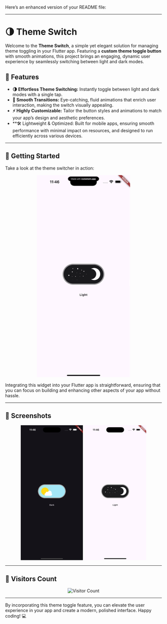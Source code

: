 Here’s an enhanced version of your README file:

---

# 🌗 Theme Switch

Welcome to the **Theme Switch**, a simple yet elegant solution for managing theme toggling in your Flutter app. Featuring a **custom theme toggle button** with smooth animations, this project brings an engaging, dynamic user experience by seamlessly switching between light and dark modes.

## 🎨 Features

- **🌗 Effortless Theme Switching:** Instantly toggle between light and dark modes with a single tap.
- **💫 Smooth Transitions:** Eye-catching, fluid animations that enrich user interaction, making the switch visually appealing.
- **⚡ Highly Customizable:** Tailor the button styles and animations to match your app’s design and aesthetic preferences.
- **🛠️ Lightweight & Optimized: Built for mobile apps, ensuring smooth performance with minimal impact on resources, and designed to run efficiently across various devices.

---

## 🚀 Getting Started

Take a look at the theme switcher in action:

<p align="center">
  <img src="https://github.com/Ibrahim12699/theme_switch/blob/master/screen_shots/theme.gif" alt="Custom Swiper Animation" width="300"/>
</p>

Integrating this widget into your Flutter app is straightforward, ensuring that you can focus on building and enhancing other aspects of your app without hassle.

---

## 📱 Screenshots

<p align="center">
  <img src="https://github.com/Ibrahim12699/theme_switch/blob/master/screen_shots/dark_.png?raw=true" alt="Dark Mode" width="200"/>
  <img src="https://github.com/Ibrahim12699/theme_switch/blob/master/screen_shots/light.png?raw=true" alt="Light Mode" width="200"/>
</p>

---

## 👥 Visitors Count

<p align="center">
  <img src="https://profile-counter.glitch.me/theme_switch/count.svg" alt="Visitor Count"/>
</p>

---

By incorporating this theme toggle feature, you can elevate the user experience in your app and create a modern, polished interface. Happy coding! 💻
